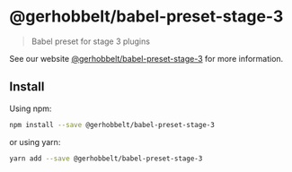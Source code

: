# @gerhobbelt/babel-preset-stage-3

> Babel preset for stage 3 plugins

See our website [@gerhobbelt/babel-preset-stage-3](https://new.babeljs.io/docs/en/next/babel-preset-stage-3.html) for more information.

## Install

Using npm:

```sh
npm install --save @gerhobbelt/babel-preset-stage-3
```

or using yarn:

```sh
yarn add --save @gerhobbelt/babel-preset-stage-3
```
